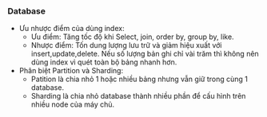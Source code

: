 ### Database

- Ưu nhược điểm của dùng index:
  - Ưu điểm: Tăng tốc độ khi Select, join, order by, group by, like.
  - Nhược điểm: Tốn dung lượng lưu trữ và giảm hiệu xuất với insert,update,delete. Nếu số lượng bản ghi chỉ vài trăm thì không nên dùng index vì quét toàn bộ bảng nhanh hơn.
- Phân biệt Partition và Sharding:
  - Patition là chia nhỏ 1 hoặc nhiều bảng nhưng vẫn giữ trong cùng 1 database.
  - Sharding là chia nhỏ database thành nhiều phần để cấu hình trên nhiều node của máy chủ.
